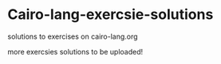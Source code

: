 # Cairo-lang-exercsie-solutions
solutions to exercises on cairo-lang.org 

more exercsies solutions to be uploaded!
